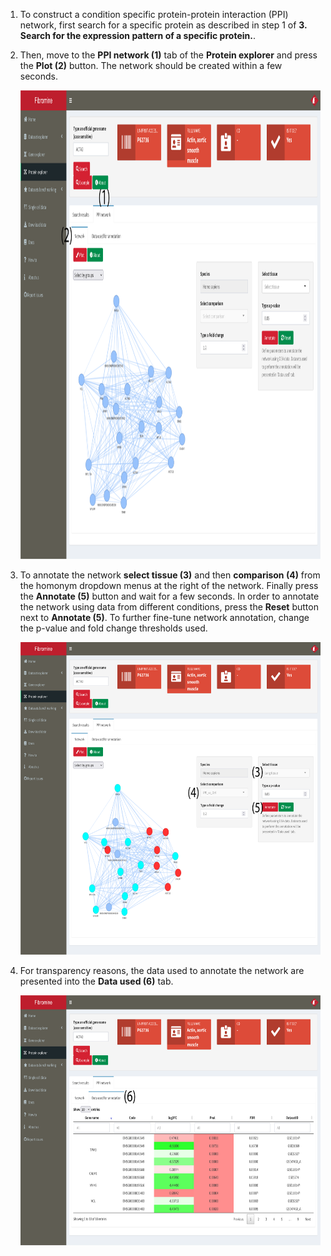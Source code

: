 1. To construct a condition specific protein-protein interaction (PPI) network, first search for a specific protein as described in step 1 of **3. Search for the expression pattern of a specific protein.**.

2. Then, move to the **PPI network (1)** tab of the **Protein explorer** and press the **Plot (2)** button. The network should be created within a few seconds.

	<a href= "faqScreenshots/proteinExpl2.png" target="_blank" rel='noopener noreferrer'> 
		<img src= "./faqScreenshots/proteinExpl2.png" alt="image" style="width:900px;height:750px" class="center"/>
	</a>

3. To annotate the network **select tissue (3)** and then **comparison (4)** from the homonym dropdown menus at the right of the network. Finally press the **Annotate (5)** button and wait for a few seconds. In order to annotate the network using data from different conditions, press the **Reset** button next to **Annotate (5)**. To further fine-tune network annotation, change the p-value and fold change thresholds used.

	<a href= "faqScreenshots/proteinExpl3.png" target="_blank" rel='noopener noreferrer'> 
		<img src= "./faqScreenshots/proteinExpl3.png" alt="image" style="width:900px;height:500px" class="center"/>
	</a>

4. For transparency reasons, the data used to annotate the network are presented into the **Data used (6)** tab.
	
	<a href= "faqScreenshots/proteinExpl4.png" target="_blank" rel='noopener noreferrer'> 
		<img src= "./faqScreenshots/proteinExpl4.png" alt="image" style="width:900px;height:400px" class="center"/>
	</a>
